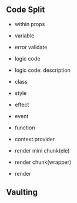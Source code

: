 ## Code Split

- within props

- variable

- error validate

- logic code

- logic code: description

- class

- style

- effect

- event

- function

- context.provider

- render mini chunk(ele)

- render chunk(wrapper)

- render

## Vaulting

